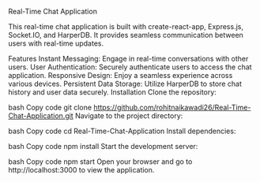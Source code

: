 Real-Time Chat Application

This real-time chat application is built with create-react-app, Express.js, Socket.IO, and HarperDB. It provides seamless communication between users with real-time updates.

Features
Instant Messaging: Engage in real-time conversations with other users.
User Authentication: Securely authenticate users to access the chat application.
Responsive Design: Enjoy a seamless experience across various devices.
Persistent Data Storage: Utilize HarperDB to store chat history and user data securely.
Installation
Clone the repository:

bash
Copy code
git clone https://github.com/rohitnaikawadi26/Real-Time-Chat-Application.git
Navigate to the project directory:

bash
Copy code
cd Real-Time-Chat-Application
Install dependencies:

bash
Copy code
npm install
Start the development server:

bash
Copy code
npm start
Open your browser and go to http://localhost:3000 to view the application.
